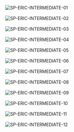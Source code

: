 <a><img src="https://i.postimg.cc/mDjhZFZ4/SP-ERIC-INTERMEDIATE-01.png" alt="SP-ERIC-INTERMEDIATE-01"/></a><br/><br/>
<a><img src="https://i.postimg.cc/1XYtwhNY/SP-ERIC-INTERMEDIATE-02.png" alt="SP-ERIC-INTERMEDIATE-02"/></a><br/><br/>
<a><img src="https://i.postimg.cc/bvjvQRs8/SP-ERIC-INTERMEDIATE-03.png" alt="SP-ERIC-INTERMEDIATE-03"/></a><br/><br/>
<a><img src="https://i.postimg.cc/SRKRnNjM/SP-ERIC-INTERMEDIATE-04.png" alt="SP-ERIC-INTERMEDIATE-04"/></a><br/><br/>
<a><img src="https://i.postimg.cc/CLzdY13y/SP-ERIC-INTERMEDIATE-05.png" alt="SP-ERIC-INTERMEDIATE-05"/></a><br/><br/>
<a><img src="https://i.postimg.cc/HL4k37yM/SP-ERIC-INTERMEDIATE-06.png" alt="SP-ERIC-INTERMEDIATE-06"/></a><br/><br/>
<a><img src="https://i.postimg.cc/jSf5w1qZ/SP-ERIC-INTERMEDIATE-07.png" alt="SP-ERIC-INTERMEDIATE-07"/></a><br/><br/>
<a><img src="https://i.postimg.cc/FRrs6syB/SP-ERIC-INTERMEDIATE-08.png" alt="SP-ERIC-INTERMEDIATE-08"/></a><br/><br/>
<a><img src="https://i.postimg.cc/DyH0zhhS/SP-ERIC-INTERMEDIATE-09.png" alt="SP-ERIC-INTERMEDIATE-09"/></a><br/><br/>
<a><img src="https://i.postimg.cc/RCPqjfbQ/SP-ERIC-INTERMEDIATE-10.png" alt="SP-ERIC-INTERMEDIATE-10"/></a><br/><br/>
<a><img src="https://i.postimg.cc/wvwTY8FT/SP-ERIC-INTERMEDIATE-11.png" alt="SP-ERIC-INTERMEDIATE-11"/></a><br/><br/>
<a><img src="https://i.postimg.cc/MHXZWPr0/SP-ERIC-INTERMEDIATE-12.png" alt="SP-ERIC-INTERMEDIATE-12"/></a><br/><br/>
